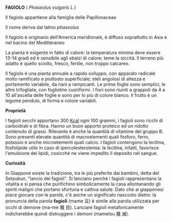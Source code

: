 **FAGIOLO** ( *Phaseolus vulgaris L.*)

Il fagiolo appartiene alla famiglia delle Papillonaceae

Il nome deriva dal latino *phaseolus*

Il fagiolo è originario dell'America meridionale, è diffuso soprattutto
in Asia e nel bacino del Meditteraneo

La pianta è esigente in fatto di calore: la temperatura minima deve
essere 13-14 gradi ed è sensibile agli sbalzi di calore; teme la
siccità. Il terreno più adatto è quello sciolto, fresco, fertile, non
troppo calcareo.

Il fagiolo è una pianta annuale a rapido sviluppo, con apparato radicale
molto ramificato e piuttosto superficiale; steli angolosi di altezza e
portamento variabile, da nani a rampicanti. Le prime foglie sono
semplici, le altre trifogliate, con foglioline cuoriformi. I fiori sono
riuniti a grappoli da 4 a 10 all'ascella delle foglie e sono per lo più
di colore bianco. Il frutto è un legume pendulo, di forma e colore
variabili.

**Proprietà**

I fagioli secchi apportano 300
[Kcal](https://www.my-personaltrainer.it/calorie-dimagrimento.htm) ogni
100 grammi, i fagioli sono ricchi di carboidrati e
di fibra. Hanno un buon apporto proteico ed un ridotto
contenuto di grassi. Rilevante è anche la quantità di vitamine del
gruppo B. Sono presenti elevate quantità di macroelementi quali
fosforo, ferro, potassio e anche microelementi quali calcio. I
fagioli contengono la lecitina, fosfolipide utile in caso di
ipercolesterolemia: la lecitina, infatti, favorisce l\'emulsione dei
lipidi, cosicché ne viene impedito il deposito nel sangue.

**Curiosità**

In Giappone esiste la tradizione, tra le più preferite dai bambini,
detta del Setsubun, "lancio dei fagioli". Si lanciano perché i fagioli
rappresentano la vitalità e si pensa che purifichino simbolicamente la
casa allontanando gli spiriti maligni che portano sfortuna e cattiva
salute. Dato che ai giapponesi piace giocare con le parole, c'è anche un
significato nascosto dietro: la pronuncia della parola **fagioli** (mame
豆) è simile alla parola utilizzata per occhi di demone (ma-me 魔 目).
Lanciare fagioli metaforicamente indicherebbe quindi distruggere i
demoni (mametsu 魔 滅).

